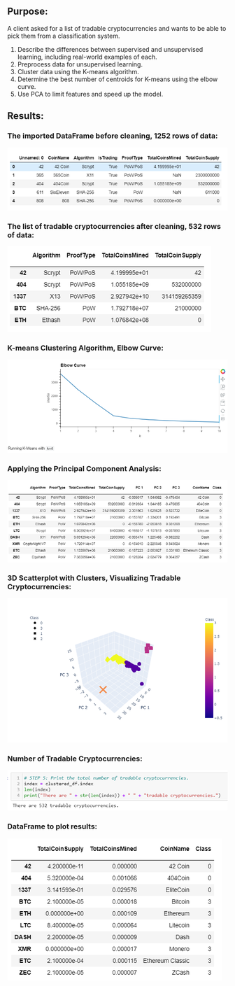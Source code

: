  
## Purpose: 
A client asked for a list of tradable cryptocurrencies and wants to be able to pick them from a classification system.    

1. Describe the differences between supervised and unsupervised learning, including real-world examples of each.
2. Preprocess data for unsupervised learning.
3. Cluster data using the K-means algorithm.
4. Determine the best number of centroids for K-means using the elbow curve.
5. Use PCA to limit features and speed up the model.

 
## Results:
### The imported DataFrame before cleaning, 1252 rows of data:   
![Pic 1](https://github.com/Bienfaitza/challenge_18/blob/main/Images/1_dataframe_before_cleaning.PNG)

### The list of tradable cryptocurrencies after cleaning, 532 rows of data:   
![Pic 2](https://github.com/Bienfaitza/challenge_18/blob/main/Images/2_dataframe_after_cleaning.PNG)

### K-means Clustering Algorithm, Elbow Curve:   
![Pic 3](https://github.com/Bienfaitza/challenge_18/blob/main/Images/3_elbow_curve.PNG)

### Applying the Principal Component Analysis:    
![Pic 4](https://github.com/Bienfaitza/challenge_18/blob/main/Images/4_dataframe_after_PCA.PNG)

### 3D Scatterplot with Clusters, Visualizing Tradable Cryptocurrencies:      
![Pic 5](https://github.com/Bienfaitza/challenge_18/blob/main/Images/5_3D_model.png)

### Number of Tradable Cryptocurrencies:    
![Pic 6](https://github.com/Bienfaitza/challenge_18/blob/main/Images/6_number_of_tradable_cryptos.PNG)

### DataFrame to plot results:    
![Pic 7](https://github.com/Bienfaitza/challenge_18/blob/main/Images/7_dataframe_for_Cryptos.PNG)
 

